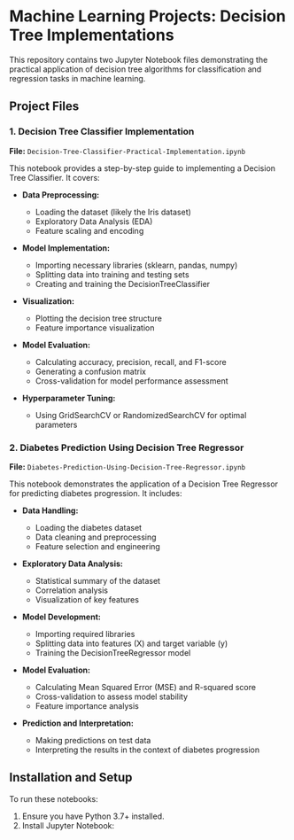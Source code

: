 # Machine Learning Projects: Decision Tree Implementations

This repository contains two Jupyter Notebook files demonstrating the practical application of decision tree algorithms for classification and regression tasks in machine learning.

## Project Files

### 1. Decision Tree Classifier Implementation

**File:** `Decision-Tree-Classifier-Practical-Implementation.ipynb`

This notebook provides a step-by-step guide to implementing a Decision Tree Classifier. It covers:

- **Data Preprocessing:**
  - Loading the dataset (likely the Iris dataset)
  - Exploratory Data Analysis (EDA)
  - Feature scaling and encoding

- **Model Implementation:**
  - Importing necessary libraries (sklearn, pandas, numpy)
  - Splitting data into training and testing sets
  - Creating and training the DecisionTreeClassifier

- **Visualization:**
  - Plotting the decision tree structure
  - Feature importance visualization

- **Model Evaluation:**
  - Calculating accuracy, precision, recall, and F1-score
  - Generating a confusion matrix
  - Cross-validation for model performance assessment

- **Hyperparameter Tuning:**
  - Using GridSearchCV or RandomizedSearchCV for optimal parameters

### 2. Diabetes Prediction Using Decision Tree Regressor

**File:** `Diabetes-Prediction-Using-Decision-Tree-Regressor.ipynb`

This notebook demonstrates the application of a Decision Tree Regressor for predicting diabetes progression. It includes:

- **Data Handling:**
  - Loading the diabetes dataset
  - Data cleaning and preprocessing
  - Feature selection and engineering

- **Exploratory Data Analysis:**
  - Statistical summary of the dataset
  - Correlation analysis
  - Visualization of key features

- **Model Development:**
  - Importing required libraries
  - Splitting data into features (X) and target variable (y)
  - Training the DecisionTreeRegressor model

- **Model Evaluation:**
  - Calculating Mean Squared Error (MSE) and R-squared score
  - Cross-validation to assess model stability
  - Feature importance analysis

- **Prediction and Interpretation:**
  - Making predictions on test data
  - Interpreting the results in the context of diabetes progression

## Installation and Setup

To run these notebooks:

1. Ensure you have Python 3.7+ installed.
2. Install Jupyter Notebook:
